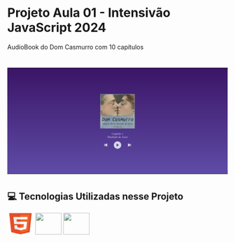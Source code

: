 # Projeto Aula 01 - Intensivão JavaScript 2024
AudioBook do Dom Casmurro com 10 capítulos

<h1 align="center">
  <img alt="Dom Casmurro" title="Dom Casmurro" width="700" src="images/site.png" />
</h1>


## 💻 Tecnologias Utilizadas nesse Projeto
<div style="display: inline_block">
  <img align="center" height="50" width="60" src="https://raw.githubusercontent.com/devicons/devicon/master/icons/html5/html5-original.svg">
  <img align="center" height="50" width="60" src="https://cdn.jsdelivr.net/gh/devicons/devicon/icons/css3/css3-original.svg">
  <img align="center" height="50" width="60" src="https://cdn.jsdelivr.net/gh/devicons/devicon/icons/javascript/javascript-original.svg">
</div>
